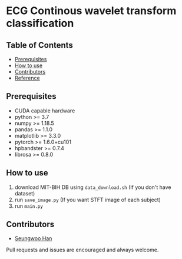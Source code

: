 # ECG Continous wavelet transform classification

## Table of Contents

* [Prerequisites](#prerequisites)
* [How to use](#how-to-use)
* [Contributors](#contributors)
* [Reference](#reference)

## Prerequisites

- CUDA capable hardware
- python >= 3.7
- numpy >= 1.18.5
- pandas >= 1.1.0
- matplotlib >= 3.3.0
- pytorch >= 1.6.0+cu101
- hpbandster >= 0.7.4
- librosa >= 0.8.0


## How to use

1. download MIT-BIH DB using ```data_download.sh``` (If you don't have dataset)
2. run ```save_image.py``` (If you want STFT image of each subject)
3. run ```main.py```

## Contributors
- [Seungwoo Han](https://github.com/Kaintels)

Pull requests and issues are encouraged and always welcome.